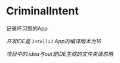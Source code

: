 CriminalIntent
==============

记录坏习惯的App

*开发IDE是 `IntelliJ` App的编译版本为16*

*项目中的.idea与out是IDE生成的文件夹请忽略*
